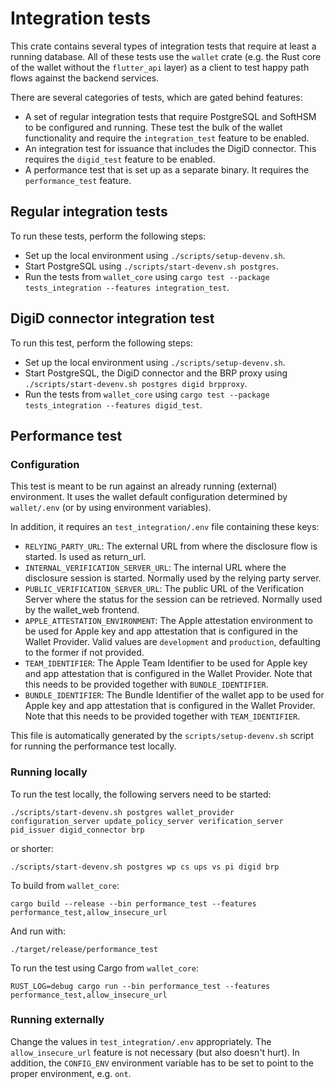 # Integration tests

This crate contains several types of integration tests that require at least a running database.
All of these tests use the `wallet` crate (e.g. the Rust core of the wallet without the `flutter_api` layer) as a client
to test happy path flows against the backend services.

There are several categories of tests, which are gated behind features:

* A set of regular integration tests that require PostgreSQL and SoftHSM to be configured and running. These test the
  bulk of the wallet functionality and require the `integration_test` feature to be enabled.
* An integration test for issuance that includes the DigiD connector. This requires the `digid_test` feature to be
  enabled.
* A performance test that is set up as a separate binary. It requires the `performance_test` feature.

## Regular integration tests

To run these tests, perform the following steps:

* Set up the local environment using `./scripts/setup-devenv.sh`.
* Start PostgreSQL using `./scripts/start-devenv.sh postgres`.
* Run the tests from `wallet_core` using `cargo test --package tests_integration --features integration_test`.

## DigiD connector integration test

To run this test, perform the following steps:

* Set up the local environment using `./scripts/setup-devenv.sh`.
* Start PostgreSQL, the DigiD connector and the BRP proxy using `./scripts/start-devenv.sh postgres digid brpproxy`.
* Run the tests from `wallet_core` using `cargo test --package tests_integration --features digid_test`.

## Performance test

### Configuration

This test is meant to be run against an already running (external) environment. It uses the wallet default
configuration determined by `wallet/.env` (or by using environment variables).

In addition, it requires an `test_integration/.env` file containing these keys:

- `RELYING_PARTY_URL`: The external URL from where the disclosure flow is started. Is used as return_url.
- `INTERNAL_VERIFICATION_SERVER_URL`: The internal URL where the disclosure session is started. Normally
  used by the relying party server.
- `PUBLIC_VERIFICATION_SERVER_URL`: The public URL of the Verification Server where the status for the session can be retrieved.
  Normally used by the wallet_web frontend.
- `APPLE_ATTESTATION_ENVIRONMENT`: The Apple attestation environment to be used for Apple key and app attestation that is configured in the Wallet Provider. Valid values are `development` and `production`, defaulting to the former if not provided.
- `TEAM_IDENTIFIER`: The Apple Team Identifier to be used for Apple key and app attestation that is configured in the Wallet Provider. Note that this needs to be provided together with `BUNDLE_IDENTIFIER`.
- `BUNDLE_IDENTIFIER`: The Bundle Identifier of the wallet app to be used for Apple key and app attestation that is configured in the Wallet Provider. Note that this needs to be provided together with `TEAM_IDENTIFIER`.

This file is automatically generated by the `scripts/setup-devenv.sh` script for running the performance test locally.

### Running locally

To run the test locally, the following servers need to be started:

    ./scripts/start-devenv.sh postgres wallet_provider configuration_server update_policy_server verification_server pid_issuer digid_connector brp

or shorter:

    ./scripts/start-devenv.sh postgres wp cs ups vs pi digid brp

To build from `wallet_core`:

    cargo build --release --bin performance_test --features performance_test,allow_insecure_url

And run with:

    ./target/release/performance_test

To run the test using Cargo from `wallet_core`:

    RUST_LOG=debug cargo run --bin performance_test --features performance_test,allow_insecure_url

### Running externally

Change the values in `test_integration/.env` appropriately. The `allow_insecure_url` feature is not necessary (but
also doesn't hurt). In addition, the `CONFIG_ENV` environment variable has to be set to point to the proper
environment, e.g. `ont`.
